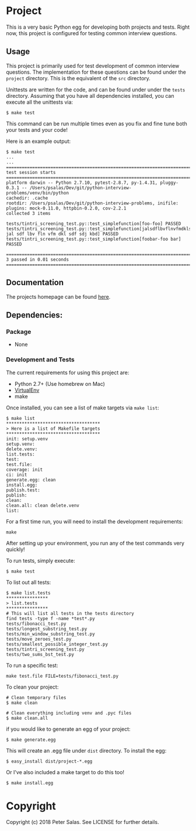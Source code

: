 # Project

This is a very basic Python egg for developing both projects and tests. Right now, this project is configured for testing common interview questions.
	
## Usage

This project is primarily used for test development of common interview questions. The implementation for these questions can be found under the ```project``` directory. This is the equivalent of the ```src``` directory.

Unittests are written for the code, and can be found under under the ```tests``` directory. Assuming that you have all dependencies installed, you can execute all the unittests via:

	$ make test
	
This command can be run multiple times even as you fix and fine tune both your tests and your code!

Here is an example output:

	$ make test
	...
	...
	========================================================================================== test session starts 	===========================================================================================
	platform darwin -- Python 2.7.10, pytest-2.8.7, py-1.4.31, pluggy-0.3.1 -- /Users/psalas/Dev/git/python-interview-problems/venv/bin/python
	cachedir: .cache
	rootdir: /Users/psalas/Dev/git/python-interview-problems, inifile:
	plugins: mock-0.11.0, httpbin-0.2.0, cov-2.2.1
	collected 3 items

	tests/tintri_screening_test.py::test_simplefunction[foo-foo] PASSED
	tests/tintri_screening_test.py::test_simplefunction[jalsdflbvflnvfmdklsdfsdjkbd-jal sdf lbv fln vfm dkl sdf sdj kbd] PASSED
	tests/tintri_screening_test.py::test_simplefunction[foobar-foo bar] PASSED

	======================================================================================== 3 passed in 0.01 seconds ========================================================================================

## Documentation

The projects homepage can be found [here](https://github.com/gradeawarrior/python-interview-problems).

## Dependencies:

### Package

* None

### Development and Tests

The current requirements for using this project are:

* Python 2.7+ (Use homebrew on Mac)
* [VirtualEnv](https://virtualenv.pypa.io/en/stable/installation/)
* make

Once installed, you can see a list of make targets via ```make list```:

	$ make list
	************************************
	> Here is a list of Makefile targets
	************************************
	init: setup.venv
	setup.venv:
	delete.venv:
	list.tests:
	test:
	test.file:
	coverage: init
	ci: init
	generate.egg: clean
	install.egg:
	publish.test:
	publish:
	clean:
	clean.all: clean delete.venv
	list:

For a first time run, you will need to install the development requirements:

	make

After setting up your environment, you run any of the test commands very quickly!

To run tests, simply execute:

	$ make test
	
To list out all tests:

	$ make list.tests
	****************
	> list.tests
	****************
	# This will list all tests in the tests directory
	find tests -type f -name *test*.py
	tests/fibonacci_test.py
	tests/longest_substring_test.py
	tests/min_window_substring_test.py
	tests/move_zeroes_test.py
	tests/smallest_possible_integer_test.py
	tests/tintri_screening_test.py
	tests/two_sums_bst_test.py

To run a specific test:

	make test.file FILE=tests/fibonacci_test.py
	
To clean your project:

	# Clean temporary files
	$ make clean
	
	# Clean everything including venv and .pyc files
	$ make clean.all

if you would like to generate an egg of your project:

	$ make generate.egg
	
This will create an .egg file under ```dist``` directory. To install the egg:

	$ easy_install dist/project-*.egg

Or I've also included a make target to do this too!

	$ make install.egg

# Copyright

Copyright (c) 2018 Peter Salas. See LICENSE for further details.
